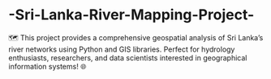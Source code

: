 # -Sri-Lanka-River-Mapping-Project-
🗺️ This project provides a comprehensive geospatial analysis of Sri Lanka’s river networks using Python and GIS libraries. Perfect for hydrology enthusiasts, researchers, and data scientists interested in geographical information systems! 🌐
